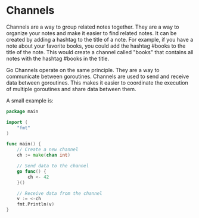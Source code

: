 # Channels
Channels are a way to group related notes together. They are a way to organize your notes and make it easier to find related notes. It can be created by adding a hashtag to the title of a note. For example, if you have a note about your favorite books, you could add the hashtag #books to the title of the note. This would create a channel called "books" that contains all notes with the hashtag #books in the title.

Go Channels operate on the same principle. They are a way to communicate between goroutines. Channels are used to send and receive data between goroutines. This makes it easier to coordinate the execution of multiple goroutines and share data between them.

A small example is:
```go
package main

import (
    "fmt"
)

func main() {
    // Create a new channel
    ch := make(chan int)

    // Send data to the channel
    go func() {
        ch <- 42
    }()

    // Receive data from the channel
    v := <-ch
    fmt.Println(v)
}
```